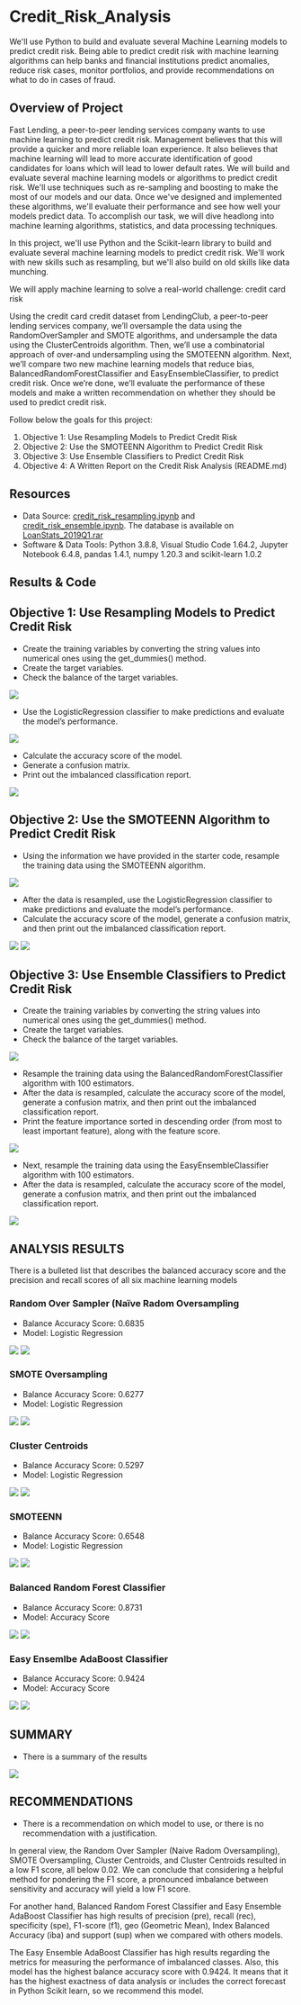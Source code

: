 # Credit_Risk_Analysis
We'll use Python to build and evaluate several Machine Learning models to predict credit risk. Being able to predict credit risk with machine learning algorithms can help banks and financial institutions predict anomalies, reduce risk cases, monitor portfolios, and provide recommendations on what to do in cases of fraud.

## Overview of Project

Fast Lending, a peer-to-peer lending services company wants to use machine learning to predict credit risk. Management believes that this will provide a quicker and more reliable loan experience. It also believes that machine learning will lead to more accurate identification of good candidates for loans which will lead to lower default rates. We will build and evaluate several machine learning models or algorithms to predict credit risk. We'll use techniques such as re-sampling and boosting to make the most of our models and our data. Once we've designed and implemented these algorithms, we'll evaluate their performance and see how well your models predict data. To accomplish our task, we will dive headlong into machine learning algorithms, statistics, and data processing techniques.

In this project, we'll use Python and the Scikit-learn library to build and evaluate several machine learning models to predict credit risk. 
We'll work with new skills such as resampling, but we'll also build on old skills like data munching. 

We will apply machine learning to solve a real-world challenge: credit card risk

Using the credit card credit dataset from LendingClub, a peer-to-peer lending services company, we’ll oversample the data using the RandomOverSampler and SMOTE algorithms, and undersample the data using the ClusterCentroids algorithm. Then, we’ll use a combinatorial approach of over-and undersampling using the SMOTEENN algorithm. Next, we’ll compare two new machine learning models that reduce bias, BalancedRandomForestClassifier and EasyEnsembleClassifier, to predict credit risk. Once we’re done, we’ll evaluate the performance of these models and make a written recommendation on whether they should be used to predict credit risk.

Follow below the goals for this project:

1) Objective 1: Use Resampling Models to Predict Credit Risk
2) Objective 2: Use the SMOTEENN Algorithm to Predict Credit Risk
3) Objective 3: Use Ensemble Classifiers to Predict Credit Risk
4) Objective 4: A Written Report on the Credit Risk Analysis (README.md)

## Resources

* Data Source: [credit_risk_resampling.ipynb](https://github.com/DougUOT/Credit_Risk_Analysis/blob/main/credit_risk_resampling.ipynb) and [credit_risk_ensemble.ipynb](https://github.com/DougUOT/Credit_Risk_Analysis/blob/main/credit_risk_ensemble.ipynb). The database is available on [LoanStats_2019Q1.rar](https://github.com/DougUOT/Credit_Risk_Analysis/blob/main/Resources/LoanStats_2019Q1.rar) 
* Software & Data Tools: Python 3.8.8, Visual Studio Code 1.64.2, Jupyter Notebook 6.4.8, pandas 1.4.1, numpy 1.20.3 and scikit-learn 1.0.2

## Results & Code

## Objective 1: Use Resampling Models to Predict Credit Risk

  * Create the training variables by converting the string values into numerical ones using the get_dummies() method.
  * Create the target variables.
  * Check the balance of the target variables.

![](https://github.com/DougUOT/Credit_Risk_Analysis/blob/main/Resources/Images/Module17_1_1.PNG)

  * Use the LogisticRegression classifier to make predictions and evaluate the model’s performance.

![](https://github.com/DougUOT/Credit_Risk_Analysis/blob/main/Resources/Images/Module17_1_2.PNG)

  * Calculate the accuracy score of the model.
  * Generate a confusion matrix.
  * Print out the imbalanced classification report.

![](https://github.com/DougUOT/Credit_Risk_Analysis/blob/main/Resources/Images/Module17_1_3.PNG)


## Objective 2: Use the SMOTEENN Algorithm to Predict Credit Risk

  * Using the information we have provided in the starter code, resample the training data using the SMOTEENN algorithm.

![](https://github.com/DougUOT/Credit_Risk_Analysis/blob/main/Resources/Images/Module17_1_4.PNG)

  * After the data is resampled, use the LogisticRegression classifier to make predictions and evaluate the model’s performance.
  * Calculate the accuracy score of the model, generate a confusion matrix, and then print out the imbalanced classification report.

![](https://github.com/DougUOT/Credit_Risk_Analysis/blob/main/Resources/Images/Module17_1_5.PNG)
![](https://github.com/DougUOT/Credit_Risk_Analysis/blob/main/Resources/Images/Module17_1_6.PNG)

## Objective 3: Use Ensemble Classifiers to Predict Credit Risk

  * Create the training variables by converting the string values into numerical ones using the get_dummies() method.
  * Create the target variables.
  * Check the balance of the target variables.

![](https://github.com/DougUOT/Credit_Risk_Analysis/blob/main/Resources/Images/Module17_2_1.PNG)

  * Resample the training data using the BalancedRandomForestClassifier algorithm with 100 estimators.
  * After the data is resampled, calculate the accuracy score of the model, generate a confusion matrix, and then print out the imbalanced classification report.
  * Print the feature importance sorted in descending order (from most to least important feature), along with the feature score.

![](https://github.com/DougUOT/Credit_Risk_Analysis/blob/main/Resources/Images/Module17_2_2.PNG)

  * Next, resample the training data using the EasyEnsembleClassifier algorithm with 100 estimators.
  * After the data is resampled, calculate the accuracy score of the model, generate a confusion matrix, and then print out the imbalanced classification report.

![](https://github.com/DougUOT/Credit_Risk_Analysis/blob/main/Resources/Images/Module17_2_3.PNG)

## ANALYSIS RESULTS

There is a bulleted list that describes the balanced accuracy score and the precision and recall scores of all six machine learning models

### Random Over Sampler (Naïve Radom Oversampling

 * Balance Accuracy Score: 0.6835
 * Model: Logistic Regression

![](https://github.com/DougUOT/Credit_Risk_Analysis/blob/main/Resources/Images/Capture1_RandomOverSampling.PNG)
![](https://github.com/DougUOT/Credit_Risk_Analysis/blob/main/Resources/Images/Capture1_1_RandomOverSampling.PNG)

### SMOTE Oversampling

 * Balance Accuracy Score: 0.6277
 * Model: Logistic Regression

![](https://github.com/DougUOT/Credit_Risk_Analysis/blob/main/Resources/Images/Capture2_SMOTE_Oversampling.PNG)
![](https://github.com/DougUOT/Credit_Risk_Analysis/blob/main/Resources/Images/Capture2_1_SMOTE_Oversampling.PNG)

### Cluster Centroids

 * Balance Accuracy Score: 0.5297
 * Model: Logistic Regression

![](https://github.com/DougUOT/Credit_Risk_Analysis/blob/main/Resources/Images/Capture3_ClusterCentroids.PNG)
![](https://github.com/DougUOT/Credit_Risk_Analysis/blob/main/Resources/Images/Capture3_1_ClusterCentroids.PNG)


### SMOTEENN

 * Balance Accuracy Score: 0.6548
 * Model: Logistic Regression


![](https://github.com/DougUOT/Credit_Risk_Analysis/blob/main/Resources/Images/Capture4_SMOTEENN.PNG)
![](https://github.com/DougUOT/Credit_Risk_Analysis/blob/main/Resources/Images/Capture4_1_SMOTEENN.PNG)


### Balanced Random Forest Classifier

 * Balance Accuracy Score: 0.8731
 * Model: Accuracy Score

![](https://github.com/DougUOT/Credit_Risk_Analysis/blob/main/Resources/Images/Capture5_BalanceRandomForestClassifier.PNG)
![](https://github.com/DougUOT/Credit_Risk_Analysis/blob/main/Resources/Images/Capture5_1_BalanceRandomForestClassifier.PNG)


### Easy Ensemlbe AdaBoost Classifier

 * Balance Accuracy Score: 0.9424
 * Model: Accuracy Score

![](https://github.com/DougUOT/Credit_Risk_Analysis/blob/main/Resources/Images/Capture6_EasyEnsembleClassifier.PNG)
![](https://github.com/DougUOT/Credit_Risk_Analysis/blob/main/Resources/Images/Capture6_1_EasyEnsembleClassifier.PNG)



## SUMMARY

 * There is a summary of the results

![](https://github.com/DougUOT/Credit_Risk_Analysis/blob/main/Resources/Images/Capture_Summary_and_Results.PNG)

## RECOMMENDATIONS

 * There is a recommendation on which model to use, or there is no recommendation with a justification.

In general view, the Random Over Sampler (Naive Radom Oversampling), SMOTE Oversampling, Cluster Centroids, and Cluster Centroids resulted in a low F1 score, all below 0.02. We can conclude that considering a helpful method for pondering the F1 score, a pronounced imbalance between sensitivity and accuracy will yield a low F1 score.

For another hand, Balanced Random Forest Classifier and Easy Ensemble AdaBoost Classifier has high results of precision (pre), recall (rec), specificity (spe), F1-score (f1), geo (Geometric Mean), Index Balanced Accuracy (iba) and support (sup) when we compared with others models.

The Easy Ensemble AdaBoost Classifier has high results regarding the metrics for measuring the performance of imbalanced classes. Also, this model has the highest balance accuracy score with 0.9424. It means that it has the highest exactness of data analysis or includes the correct forecast in Python Scikit learn, so we recommend this model.

